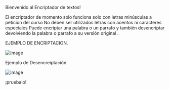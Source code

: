 Bienvenido al Encriptador de textos!

El encriptador de momento solo funciona solo con letras minúsculas a peticion del curso
No deben ser utilizados letras con acentos ni caracteres especiales
Puede encriptar una palabra o un parrafo y también desencriptar devolviendo la palabra o parrafo a su versión original .

EJEMPLO DE ENCRIPTACION.

![image](https://github.com/user-attachments/assets/36688ef6-dac7-4d96-a45d-08f05ac89aa8)

Ejemplo de Desencreiptación.

![image](https://github.com/user-attachments/assets/fa0f2bf8-5577-437b-a6a8-216d0833f8e4)

¡pruebalo!
